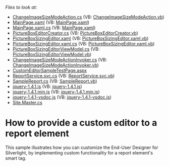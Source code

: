 <!-- default file list -->
*Files to look at*:

* [ChangeImageSizeModeAction.cs](./CS/CustomEditorSample/ChangeImageSizeModeAction.cs) (VB: [ChangeImageSizeModeAction.vb](./VB/CustomEditorSample/ChangeImageSizeModeAction.vb))
* [MainPage.xaml](./CS/CustomEditorSample/MainPage.xaml) (VB: [MainPage.xaml](./VB/CustomEditorSample/MainPage.xaml))
* [MainPage.xaml.cs](./CS/CustomEditorSample/MainPage.xaml.cs) (VB: [MainPage.xaml](./VB/CustomEditorSample/MainPage.xaml))
* [PictureBoxEditorCreator.cs](./CS/CustomEditorSample/PictureBoxEditorCreator.cs) (VB: [PictureBoxEditorCreator.vb](./VB/CustomEditorSample/PictureBoxEditorCreator.vb))
* [PictureBoxSizingEditor.xaml](./CS/CustomEditorSample/PictureBoxSizingEditor.xaml) (VB: [PictureBoxSizingEditor.xaml.vb](./VB/CustomEditorSample/PictureBoxSizingEditor.xaml.vb))
* [PictureBoxSizingEditor.xaml.cs](./CS/CustomEditorSample/PictureBoxSizingEditor.xaml.cs) (VB: [PictureBoxSizingEditor.xaml.vb](./VB/CustomEditorSample/PictureBoxSizingEditor.xaml.vb))
* [PictureBoxSizingEditorViewModel.cs](./CS/CustomEditorSample/PictureBoxSizingEditorViewModel.cs) (VB: [PictureBoxSizingEditorViewModel.vb](./VB/CustomEditorSample/PictureBoxSizingEditorViewModel.vb))
* [ChangeImageSizeModeActionInvoker.cs](./CS/ReportService/ChangeImageSizeModeActionInvoker.cs) (VB: [ChangeImageSizeModeActionInvoker.vb](./VB/ReportService/ChangeImageSizeModeActionInvoker.vb))
* [CustomEditorSampleTestPage.aspx](./CS/ReportService/CustomEditorSampleTestPage.aspx)
* [ReportService.svc.cs](./CS/ReportService/ReportService.svc.cs) (VB: [ReportService.svc.vb](./VB/ReportService/ReportService.svc.vb))
* [SampleReport.cs](./CS/ReportService/SampleReport.cs) (VB: [SampleReport.vb](./VB/ReportService/SampleReport.vb))
* [jquery-1.4.1.js](./CS/ReportService/Scripts/jquery-1.4.1.js) (VB: [jquery-1.4.1.js](./VB/ReportService/Scripts/jquery-1.4.1.js))
* [jquery-1.4.1.min.js](./CS/ReportService/Scripts/jquery-1.4.1.min.js) (VB: [jquery-1.4.1.min.js](./VB/ReportService/Scripts/jquery-1.4.1.min.js))
* [jquery-1.4.1-vsdoc.js](./CS/ReportService/Scripts/jquery-1.4.1-vsdoc.js) (VB: [jquery-1.4.1-vsdoc.js](./VB/ReportService/Scripts/jquery-1.4.1-vsdoc.js))
* [Site.Master.cs](./CS/ReportService/Site.Master.cs)
<!-- default file list end -->
# How to provide a custom editor to a report element


<p>This sample illustrates how you can customize the End-User Designer for Silverlight, by implementing custom functionality for a report element's smart tag.</p>

<br/>


